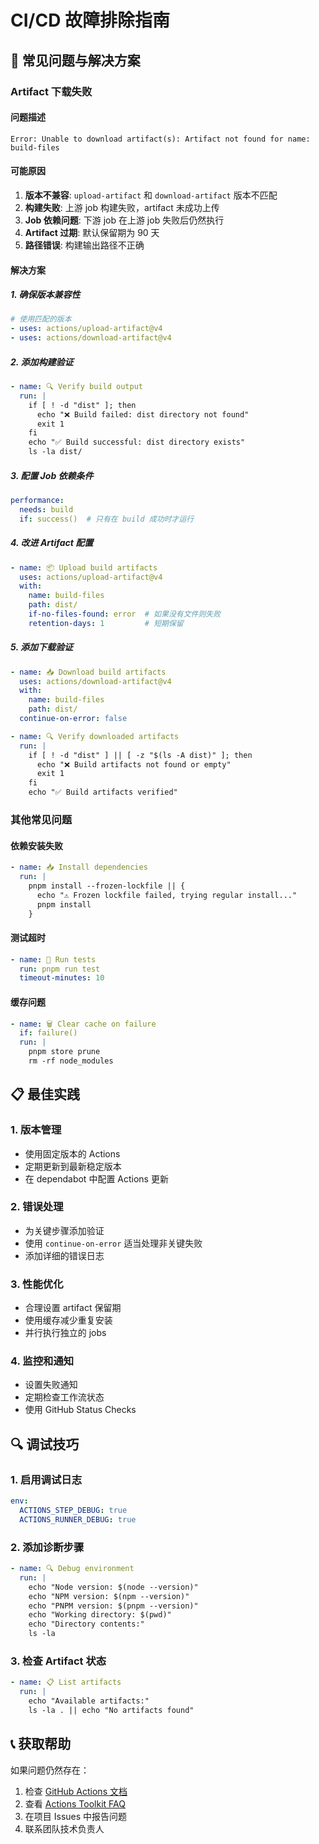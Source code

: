 # CI/CD 故障排除指南

## 🔧 常见问题与解决方案

### Artifact 下载失败

#### 问题描述
```
Error: Unable to download artifact(s): Artifact not found for name: build-files
```

#### 可能原因
1. **版本不兼容**: `upload-artifact` 和 `download-artifact` 版本不匹配
2. **构建失败**: 上游 job 构建失败，artifact 未成功上传
3. **Job 依赖问题**: 下游 job 在上游 job 失败后仍然执行
4. **Artifact 过期**: 默认保留期为 90 天
5. **路径错误**: 构建输出路径不正确

#### 解决方案

##### 1. 确保版本兼容性
```yaml
# 使用匹配的版本
- uses: actions/upload-artifact@v4
- uses: actions/download-artifact@v4
```

##### 2. 添加构建验证
```yaml
- name: 🔍 Verify build output
  run: |
    if [ ! -d "dist" ]; then
      echo "❌ Build failed: dist directory not found"
      exit 1
    fi
    echo "✅ Build successful: dist directory exists"
    ls -la dist/
```

##### 3. 配置 Job 依赖条件
```yaml
performance:
  needs: build
  if: success()  # 只有在 build 成功时才运行
```

##### 4. 改进 Artifact 配置
```yaml
- name: 📦 Upload build artifacts
  uses: actions/upload-artifact@v4
  with:
    name: build-files
    path: dist/
    if-no-files-found: error  # 如果没有文件则失败
    retention-days: 1         # 短期保留
```

##### 5. 添加下载验证
```yaml
- name: 📥 Download build artifacts
  uses: actions/download-artifact@v4
  with:
    name: build-files
    path: dist/
  continue-on-error: false

- name: 🔍 Verify downloaded artifacts
  run: |
    if [ ! -d "dist" ] || [ -z "$(ls -A dist)" ]; then
      echo "❌ Build artifacts not found or empty"
      exit 1
    fi
    echo "✅ Build artifacts verified"
```

### 其他常见问题

#### 依赖安装失败
```yaml
- name: 📥 Install dependencies
  run: |
    pnpm install --frozen-lockfile || {
      echo "⚠️ Frozen lockfile failed, trying regular install..."
      pnpm install
    }
```

#### 测试超时
```yaml
- name: 🧪 Run tests
  run: pnpm run test
  timeout-minutes: 10
```

#### 缓存问题
```yaml
- name: 🗑️ Clear cache on failure
  if: failure()
  run: |
    pnpm store prune
    rm -rf node_modules
```

## 📋 最佳实践

### 1. 版本管理
- 使用固定版本的 Actions
- 定期更新到最新稳定版本
- 在 dependabot 中配置 Actions 更新

### 2. 错误处理
- 为关键步骤添加验证
- 使用 `continue-on-error` 适当处理非关键失败
- 添加详细的错误日志

### 3. 性能优化
- 合理设置 artifact 保留期
- 使用缓存减少重复安装
- 并行执行独立的 jobs

### 4. 监控和通知
- 设置失败通知
- 定期检查工作流状态
- 使用 GitHub Status Checks

## 🔍 调试技巧

### 1. 启用调试日志
```yaml
env:
  ACTIONS_STEP_DEBUG: true
  ACTIONS_RUNNER_DEBUG: true
```

### 2. 添加诊断步骤
```yaml
- name: 🔍 Debug environment
  run: |
    echo "Node version: $(node --version)"
    echo "NPM version: $(npm --version)"
    echo "PNPM version: $(pnpm --version)"
    echo "Working directory: $(pwd)"
    echo "Directory contents:"
    ls -la
```

### 3. 检查 Artifact 状态
```yaml
- name: 📋 List artifacts
  run: |
    echo "Available artifacts:"
    ls -la . || echo "No artifacts found"
```

## 📞 获取帮助

如果问题仍然存在：
1. 检查 [GitHub Actions 文档](https://docs.github.com/en/actions)
2. 查看 [Actions Toolkit FAQ](https://github.com/actions/toolkit/blob/main/packages/artifact/docs/faq.md)
3. 在项目 Issues 中报告问题
4. 联系团队技术负责人